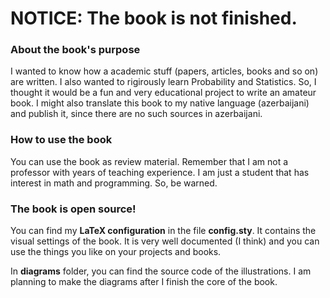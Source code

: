 # NOTICE: The book is not finished.

### About the book's purpose
I wanted to know how a academic stuff (papers, articles, books and so on) are written. I also wanted to rigirously learn Probability and Statistics. So, I thought it would be a fun and very educational project to write an amateur book. I might also translate this book to my native language (azerbaijani) and publish it, since there are no such sources in azerbaijani.


### How to use the book
You can use the book as review material. Remember that I am not a professor with years of teaching experience. I am just a student that has interest in math and programming. So, be warned.


### The book is open source!
You can find my **LaTeX configuration** in the file **config.sty**. It contains the visual settings of the book. It is very well documented (I think) and you can use the things you like on your projects and books.


In **diagrams** folder, you can find the source code of the illustrations. I am planning to make the diagrams after I finish the core of the book.